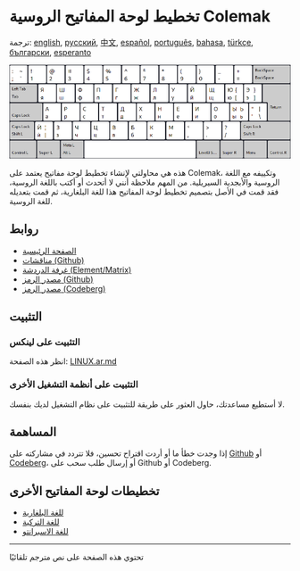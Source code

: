 # تخطيط لوحة المفاتيح الروسية Colemak

ترجمة: [english](README.md), [русский](README.ru.md), [中文](README.zh-CN.md), [español](README.es.md), [português](README.pt.md), [bahasa](README.id.md), [türkçe](README.tr.md), [български](README.bg.md), [esperanto](README.eo.md)

![معاينة كولماك الروسي](./media/preview.png)

هذه هي محاولتي لإنشاء تخطيط لوحة مفاتيح يعتمد على Colemak، وتكييفه مع اللغة الروسية والأبجدية السيريلية.
من المهم ملاحظة أنني لا أتحدث أو أكتب باللغة الروسية، فقد قمت في الأصل بتصميم تخطيط لوحة المفاتيح هذا للغة البلغارية، ثم قمت بتعديله للغة الروسية.

## روابط

* [الصفحة الرئيسية](https://salif.github.io/colemak-ru/)
* [مناقشات (Github)](https://github.com/salif/colemak-ru/discussions)
* [غرفة الدردشة (Element/Matrix)](https://matrix.to/#/#salif-colemak:mozilla.org)
* [مصدر الرمز (Github)](https://github.com/salif/colemak-ru)
* [مصدر الرمز (Codeberg)](https://codeberg.org/salif/colemak-ru)

## التثبيت

### التثبيت على لينكس

انظر هذه الصفحة: [LINUX.ar.md](./LINUX.ar.md)

### التثبيت على أنظمة التشغيل الأخرى

لا أستطيع مساعدتك، حاول العثور على طريقة للتثبيت على نظام التشغيل لديك بنفسك.

## المساهمة

إذا وجدت خطأ ما أو أردت اقتراح تحسين، فلا تتردد في مشاركته على [Github] أو [Codeberg]، أو إرسال طلب سحب على Github أو Codeberg.

[Github]: https://github.com/salif/colemak-ru/issues
[Codeberg]: https://codeberg.org/salif/colemak-ru/issues

## تخطيطات لوحة المفاتيح الأخرى

* [للغة البلغارية](https://salif.github.io/colemak-bg/)
* [للغة التركية](https://salif.github.io/colemak-tr/)
* [للغة الاسبرانتو](https://salif.github.io/colemak-eo/)

---

تحتوي هذه الصفحة على نص مترجم تلقائيًا
